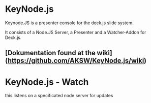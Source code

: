 # KeyNode.js

Keynode.JS is a presenter console for the deck.js slide system.

It consists of a Node.JS Server, a Presenter and a Watcher-Addon for Deck.js.

## [Dokumentation found at the wiki] (https://github.com/AKSW/KeyNode.js/wiki)



# KeyNode.js - Watch

this listens on a specificated node server for updates
